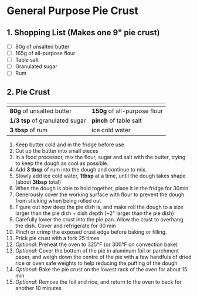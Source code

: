 # General Purpose Pie Crust

## 1. Shopping List (Makes one 9" pie crust)
- [ ] 80g of unsalted butter
- [ ] 165g of all-purpose flour
- [ ] Table salt
- [ ] Granulated sugar
- [ ] Rum

## 2. Pie Crust
|<!-- -->|<!-- -->|
|---|---|
| **80g** of unsalted butter |**150g** of all-purpose flour |
| **1/3 tsp** of granulated sugar | **pinch** of table salt |
| **3 tbsp** of rum | ice cold water |

1. Keep butter cold and in the fridge before use
2. Cut up the butter into small pieces
3. In a food processor, mix the flour, sugar and salt with the butter, trying to keep the dough as cool as possible.
4. Add **3 tbsp** of rum into the dough and continue to mix. 
5. Slowly add ice cold water, **1tbsp** at a time, until the dough takes shape (about **3tbsp** total)
6. When the dough is able to hold together, place it in the fridge for 30min
7. Generously cover the working surface with flour to prevent the dough from sticking when being rolled out
8. Figure out how deep the pie dish is, and make roll the dough to a size larger than the pie dish + dish depth (~2" larger than the pie dish)
9. Carefully lower the crust into the pie pan. Allow the crust to overhang the dish. Cover and refrigerate for 30 min
10. Pinch or crimp the exposed crust edge before baking or filling.
11. Prick pie crust with a fork 25 times
12. *Optional:* Preheat the oven to 325°F (or 300°F on convection bake)
13. *Optional:* Cover the bottom of the pie in aluminum foil or parchment paper, and weigh down the centre of the pie with a few handfuls of dried rice or oven safe weights to help reducing the puffing of the dough
14. *Optional:* Bake the pie crust on the lowest rack of the oven for about 15 min
15. *Optional:* Remove the foil and rice, and return to the oven to back for another 10 minutes